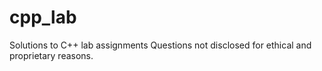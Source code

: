 # cpp_lab

Solutions to C++ lab assignments
Questions not disclosed for ethical and proprietary reasons. 
